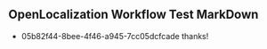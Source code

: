 ## OpenLocalization Workflow Test MarkDown
* 05b82f44-8bee-4f46-a945-7cc05dcfcade 
thanks!<!--HONumber=Mar16_HO2-->
